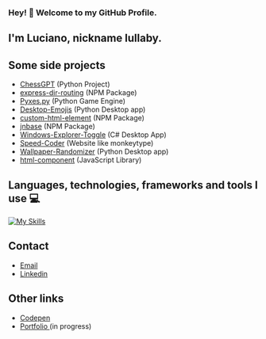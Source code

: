 ### Hey! 👋 Welcome to my GitHub Profile.
## I'm Luciano, nickname lullaby.

## Some side projects

- [ChessGPT](https://github.com/lullaby6/ChessGPT) (Python Project)
- [express-dir-routing](https://github.com/lullaby6/express-dir-routing) (NPM Package)
- [Pyxes.py](https://github.com/lullaby6/Pyxes.py) (Python Game Engine)
- [Desktop-Emojis](https://github.com/lullaby6/Desktop-Emojis) (Python Desktop app)
- [custom-html-element](https://github.com/lullaby6/custom-html-element) (NPM Package)
- [jnbase](https://github.com/lullaby6/jnbase) (NPM Package)
- [Windows-Explorer-Toggle](https://github.com/lullaby6/Windows-Explorer-Toggle) (C# Desktop App)
- [Speed-Coder](https://lullaby6.github.io/Speed-Coder/) (Website like monkeytype)
- [Wallpaper-Randomizer](https://github.com/lullaby6/Wallpaper-Randomizer) (Python Desktop app)
- [html-component](https://github.com/lullaby6/html-component) (JavaScript Library)

## Languages, technologies, frameworks and tools I use 💻
[![My Skills](https://skillicons.dev/icons?i=js,html,css,nodejs,express,prisma,react,svelte,astro,tailwind,golang,php,java,cs,python,fastapi,django,flask,mysql,postgresql,mongodb,git,docker,postman)](https://skillicons.dev)

## Contact
- [Email](mailto:lucianobrumer5@gmail.com)
- [Linkedin](https://linkedin.com/in/luciano-brumer/)

## Other links
- [Codepen](https://codepen.io/lucianobrumer)
- [Portfolio ](https://lullaby6.github.io) (in progress)
